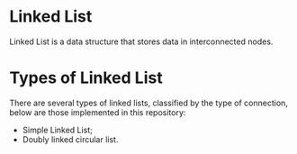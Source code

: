 # Linked List

Linked List is a data structure that stores data in interconnected nodes.

# Types of Linked List

There are several types of linked lists, classified by the type of connection, below are those implemented in this repository:

- Simple Linked List;
- Doubly linked circular list.
